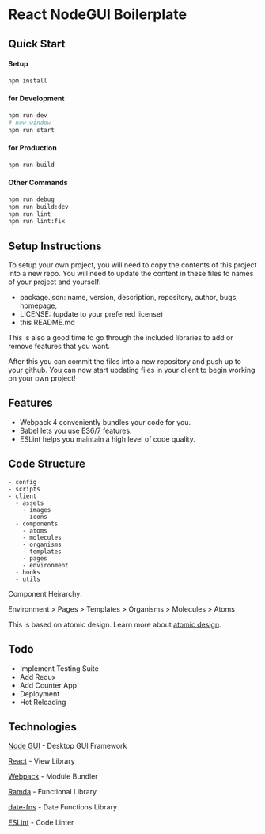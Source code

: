 # React NodeGUI Boilerplate

## Quick Start

#### Setup

```bash
npm install
```

#### for Development

```bash
npm run dev
# new window
npm run start
```

#### for Production

```bash
npm run build
```

#### Other Commands

```bash
npm run debug
npm run build:dev
npm run lint
npm run lint:fix
```

## Setup Instructions

To setup your own project, you will need to copy the contents of this project into a new repo.
You will need to update the content in these files to names of your project and yourself:

* package.json: name, version, description, repository, author, bugs, homepage,
* LICENSE: (update to your preferred license)
* this README.md

This is also a good time to go through the included libraries to add or remove features that you want.

After this you can commit the files into a new repository and push up to your github.
You can now start updating files in your client to begin working on your own project!

## Features

* Webpack 4 conveniently bundles your code for you.
* Babel lets you use ES6/7 features.
* ESLint helps you maintain a high level of code quality.

## Code Structure

```
- config
- scripts
- client
  - assets
    - images
    - icons
  - components
    - atoms
    - molecules
    - organisms
    - templates
    - pages
    - environment
  - hooks
  - utils

```

Component Heirarchy:

Environment > Pages > Templates > Organisms > Molecules > Atoms

This is based on atomic design. Learn more about [atomic design](http://bradfrost.com/blog/post/atomic-web-design/).

## Todo

* Implement Testing Suite
* Add Redux
* Add Counter App
* Deployment
* Hot Reloading

## Technologies

[Node GUI](https://nodegui.github.io/nodegui/) - Desktop GUI Framework

[React](https://facebook.github.io/react/) - View Library

[Webpack](https://webpack.github.io/) - Module Bundler

[Ramda](http://ramdajs.com/) - Functional Library

[date-fns](https://date-fns.org/) - Date Functions Library

[ESLint](http://eslint.org/) - Code Linter
